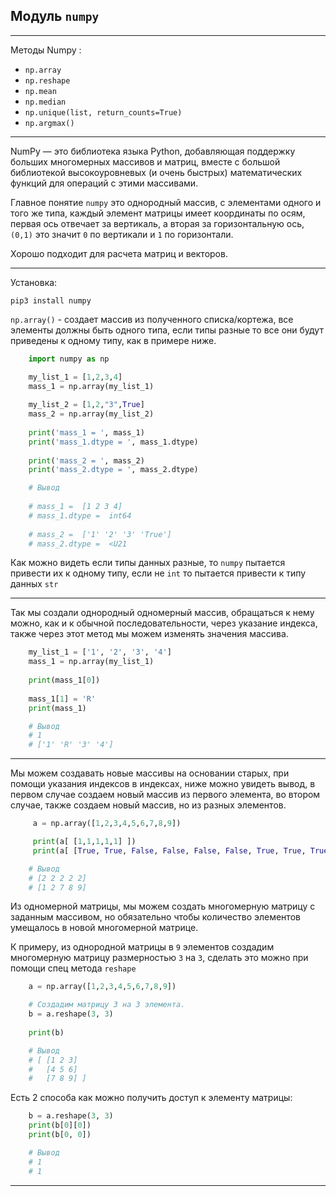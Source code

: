 Модуль `numpy`
---
---

Методы Numpy :

   - `np.array`
   - `np.reshape`
   - `np.mean`
   - `np.median`
   - `np.unique(list, return_counts=True)`
   - `np.argmax()`


---
NumPy — это библиотека языка Python, добавляющая поддержку больших многомерных
массивов и матриц, вместе с большой библиотекой высокоуровневых (и очень быстрых) 
математических функций для операций с этими массивами.

Главное понятие `numpy` это однородный массив, с элементами одного и того же типа,
каждый элемент матрицы имеет координаты по осям, первая ось отвечает за вертикаль,
а вторая за горизонтальную ось, `(0,1)` это значит `0` по вертикали и `1` по
горизонтали.

Хорошо подходит для расчета матриц и векторов.

---

Установка:

    pip3 install numpy

`np.array()` - создает массив из полученного списка/кортежа, все элементы должны
быть одного типа, если типы разные то все они будут приведены к одному типу, как
в примере ниже.

```python
    import numpy as np

    my_list_1 = [1,2,3,4]
    mass_1 = np.array(my_list_1)
    
    my_list_2 = [1,2,"3",True]
    mass_2 = np.array(my_list_2)
    
    print('mass_1 = ', mass_1)
    print('mass_1.dtype = ', mass_1.dtype)
    
    print('mass_2 = ', mass_2)
    print('mass_2.dtype = ', mass_2.dtype)

    # Вывод
    
    # mass_1 =  [1 2 3 4]
    # mass_1.dtype =  int64
    
    # mass_2 =  ['1' '2' '3' 'True']
    # mass_2.dtype =  <U21
```

Как можно видеть если типы данных разные, то `numpy` пытается привести их к одному 
типу, если не `int` то пытается привести к типу данных `str`

---

Так мы создали однородный одномерный массив, обращаться к нему можно, как и к
обычной последовательности, через указание индекса, также через этот метод мы
можем изменять значения массива.

```python
    my_list_1 = ['1', '2', '3', '4']
    mass_1 = np.array(my_list_1)
    
    print(mass_1[0])
    
    mass_1[1] = 'R'
    print(mass_1)

    # Вывод
    # 1
    # ['1' 'R' '3' '4']
```

---

Мы можем создавать новые массивы на основании старых, при помощи указания индексов
в индексах, ниже можно увидеть вывод, в первом случае создаем новый массив из первого
элемента, во втором случае, также создаем новый массив, но из разных элементов.

```python
     a = np.array([1,2,3,4,5,6,7,8,9])

     print(a[ [1,1,1,1,1] ])
     print(a[ [True, True, False, False, False, False, True, True, True] ])

    # Вывод
    # [2 2 2 2 2]
    # [1 2 7 8 9]
```

Из одномерной матрицы, мы можем создать многомерную матрицу с заданным массивом,
но обязательно чтобы количество элементов умещалось в новой многомерной матрице.

К примеру, из однородной матрицы в `9` элементов создадим многомерную матрицу
размерностью `3` на `3`, сделать это можно при помощи спец метода `reshape`

```python
    a = np.array([1,2,3,4,5,6,7,8,9])

    # Создадим матрицу 3 на 3 элемента.
    b = a.reshape(3, 3)
    
    print(b)

    # Вывод
    # [ [1 2 3]
    #   [4 5 6]
    #   [7 8 9] ]
```

Есть 2 способа как можно получить доступ к элементу матрицы:

```python
    b = a.reshape(3, 3)
    print(b[0][0])
    print(b[0, 0])

    # Вывод
    # 1
    # 1
```

---



















